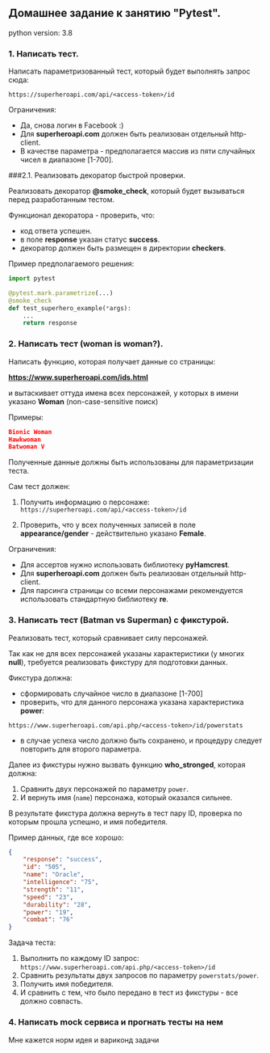 ## Домашнее задание к занятию "Pytest".

python version: 3.8


### 1. Написать тест.

Написать параметризованный тест, который будет выполнять запрос сюда:

```https://superheroapi.com/api/<access-token>/id```


Ограничения:
* Да, снова логин в Facebook :)
* Для **superheroapi.com** должен быть реализован отдельный http-client.
* В качестве параметра - предполагается массив из пяти случайных чисел в диапазоне [1-700].


###2.1. Реализовать декоратор быстрой проверки.

Реализовать декоратор **@smoke_check**, который будет вызываться перед разработанным тестом.

Функционал декоратора - проверить, что:
* код ответа успешен.
* в поле **response** указан статус **success**.
* декоратор должен быть размещен в директории **checkers**.

Пример предполагаемого решения:

```python
import pytest

@pytest.mark.parametrize(...)
@smoke_check
def test_superhero_example(*args):
    ...
    return response
```

### 2. Написать тест (woman is woman?).

Написать функцию, которая получает данные со страницы:

**https://www.superheroapi.com/ids.html**

и вытаскивает оттуда имена всех персонажей, у которых в имени указано **Woman** (non-case-sensitive поиск)

Примеры:
```json
Bionic Woman
Hawkwoman
Batwoman V
```

Полученные данные должны быть использованы для параметризации теста.

Сам тест должен:
1. Получить информацию о персонаже: ```https://superheroapi.com/api/<access-token>/id```

2. Проверить, что у всех полученных записей в поле **appearance/gender** - действительно указано **Female**.

Ограничения:
* Для ассертов нужно использовать библиотеку **pyHamcrest**.
* Для **superheroapi.com** должен быть реализован отдельный http-client.
* Для парсинга страницы со всеми персонажами рекомендуется использовать стандартную библиотеку **re**.

### 3. Написать тест (Batman vs Superman) с фикстурой.

Реализовать тест, который сравнивает силу персонажей.

Так как не для всех персонажей указаны характеристики (у многих **null**), требуется реализовать фикстуру для подготовки данных.

Фикстура должна:
* сформировать случайное число в диапазоне [1-700]
* проверить, что для данного персонажа указана характеристика **power**:

```https://www.superheroapi.com/api.php/<access-token>/id/powerstats```

* в случае успеха число должно быть сохранено, и процедуру следует повторить для второго параметра.

Далее из фикстуры нужно вызвать функцию **who_stronged**, которая должна:
1. Cравнить двух персонажей по параметру ```power```.
2. И вернуть имя (```name```) персонажа, который оказался сильнее.

В результате фикстура должна вернуть в тест пару ID, проверка по которым прошла успешно, и имя победителя.

Пример данных, где все хорошо:

```json
{
    "response": "success",
    "id": "505",
    "name": "Oracle",
    "intelligence": "75",
    "strength": "11",
    "speed": "23",
    "durability": "28",
    "power": "19",
    "combat": "76"
}
```

Задача теста:

1. Выполнить по каждому ID запрос: ```https://www.superheroapi.com/api.php/<access-token>/id```
2. Сравнить результаты двух запросов по параметру ```powerstats/power```.
3. Получить имя победителя.
4. И сравнить с тем, что было передано в тест из фикстуры - все должно совпасть.


### 4. Написать mock сервиса и прогнать тесты на нем

Мне кажется норм идея и вариконд задачи